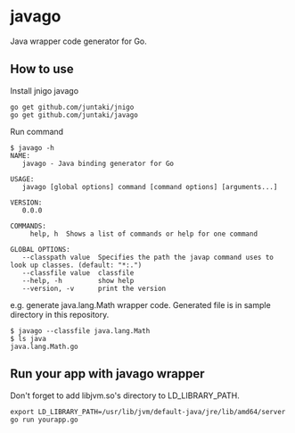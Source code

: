 # javago

Java wrapper code generator for Go.

## How to use


Install jnigo javago

~~~
go get github.com/juntaki/jnigo
go get github.com/juntaki/javago
~~~

Run command

~~~
$ javago -h
NAME:
   javago - Java binding generator for Go

USAGE:
   javago [global options] command [command options] [arguments...]

VERSION:
   0.0.0

COMMANDS:
     help, h  Shows a list of commands or help for one command

GLOBAL OPTIONS:
   --classpath value  Specifies the path the javap command uses to look up classes. (default: "*:.")
   --classfile value  classfile
   --help, -h         show help
   --version, -v      print the version
~~~

e.g. generate java.lang.Math wrapper code.
Generated file is in sample directory in this repository.

~~~
$ javago --classfile java.lang.Math
$ ls java
java.lang.Math.go
~~~

## Run your app with javago wrapper

Don't forget to add libjvm.so's directory to LD_LIBRARY_PATH.

~~~
export LD_LIBRARY_PATH=/usr/lib/jvm/default-java/jre/lib/amd64/server
go run yourapp.go
~~~
